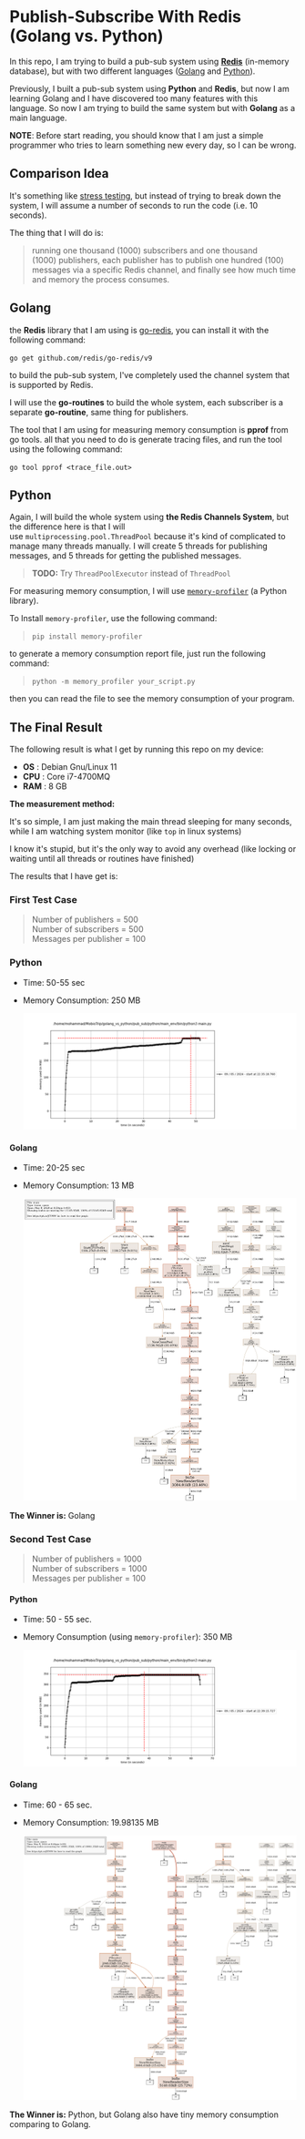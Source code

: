 # Publish-Subscribe With Redis (Golang vs. Python)

In this repo, I am trying to build a pub-sub system using [**Redis**](https://redis.io/) (in-memory database), but with two different languages ([Golang](https://go.dev/) and [Python](https://www.python.org/)).

Previously, I built a pub-sub system using **Python** and **Redis**, but now I am learning Golang and I have discovered too many features with this language. So now I am trying to build the same system but with **Golang** as a main language.

**NOTE**: Before start reading, you should know that I am just a simple programmer who tries to learn something new every day, so I can be wrong.

## Comparison Idea

It's something like [stress testing](https://testsigma.com/blog/software-stress-testing/), but instead of trying to break down the system, I will assume a number of seconds to run the code (i.e. 10 seconds).

The thing that I will do is:

>running one thousand (1000) subscribers and one thousand (1000) publishers, each publisher has to publish one hundred (100) messages via a specific Redis channel, and finally see how much time and memory the process consumes.

## Golang

the **Redis** library that I am using is [go-redis](https://github.com/redis/go-redis), you can install it with the following command:

`go get github.com/redis/go-redis/v9`

to build the pub-sub system, I've completely used the channel system that is supported by Redis.

I will use the **go-routines** to build the whole system, each subscriber is a separate **go-routine**, same thing for publishers.

The tool that I am using for measuring memory consumption is **pprof** from go tools. all that you need to do is generate tracing files, and run the tool using the following command:

`go tool pprof <trace_file.out>`

## Python

Again, I will build the whole system using **the Redis Channels System**, but the difference here is that I will use `multiprocessing.pool.ThreadPool` because it's kind of complicated to manage many threads manually. I will create 5 threads for publishing messages, and 5 threads for getting the published messages.

> **TODO:** Try `ThreadPoolExecutor` instead of `ThreadPool`

For measuring memory consumption, I will use [`memory-profiler`](https://pypi.org/project/memory-profiler/) (a Python library).

To Install `memory-profiler`, use the following command:

> `pip install memory-profiler`

to generate a memory consumption report file, just run the
following command:

> `python -m memory_profiler your_script.py`

then you can read the file to see the memory consumption of your program.

## The Final Result

The following result is what I get by running this repo on my device:

* **OS** : Debian Gnu/Linux 11
* **CPU** : Core i7-4700MQ
* **RAM** : 8 GB

**The measurement method:**

It's so simple, I am just making the main thread sleeping for many seconds, while I am watching system monitor (like `top` in linux systems)

I know it's stupid, but it's the only way to avoid any overhead (like locking or waiting until all threads or routines have finished)

The results that I have get is:

### First Test Case
> Number of publishers = 500\
> Number of subscribers = 500\
> Messages per publisher = 100

### Python

* Time: 50-55 sec
* Memory Consumption: 250 MB

    ![memory consumption](python/mem_usage_1.png)


#### Golang

* Time: 20-25 sec
* Memory Consumption: 13 MB

    ![memory consumption](golang/mem_1.png)


**The Winner is:** Golang

### Second Test Case

> Number of publishers = 1000\
> Number of subscribers = 1000\
> Messages per publisher = 100

#### Python


* Time: 50 - 55 sec.
* Memory Consumption (using `memory-profiler`): 350 MB

    ![memory consumption](python/mem_usage_2.png)

#### Golang

* Time: 60 - 65 sec.

* Memory Consumption: 19.98135 MB

    ![memory consumption](golang/mem_2.png)


**The Winner is:** Python, but Golang also have tiny memory consumption comparing to Golang.

